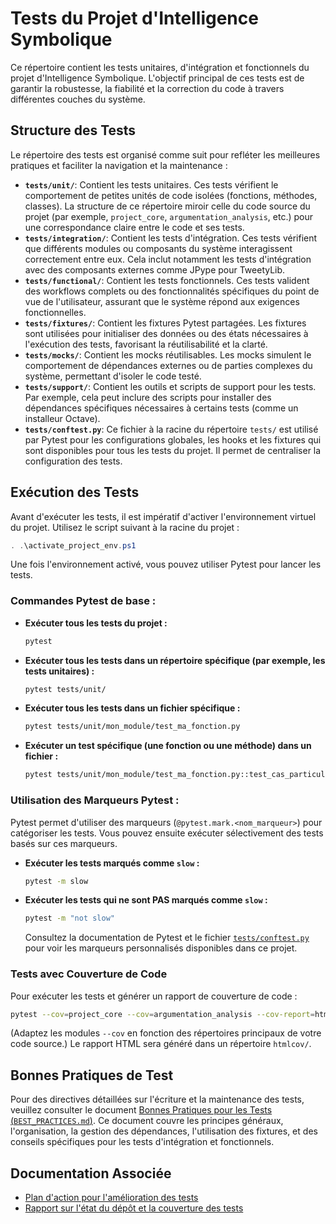 # Tests du Projet d'Intelligence Symbolique

Ce répertoire contient les tests unitaires, d'intégration et fonctionnels du projet d'Intelligence Symbolique. L'objectif principal de ces tests est de garantir la robustesse, la fiabilité et la correction du code à travers différentes couches du système.

## Structure des Tests

Le répertoire des tests est organisé comme suit pour refléter les meilleures pratiques et faciliter la navigation et la maintenance :

-   **`tests/unit/`**: Contient les tests unitaires. Ces tests vérifient le comportement de petites unités de code isolées (fonctions, méthodes, classes). La structure de ce répertoire miroir celle du code source du projet (par exemple, `project_core`, `argumentation_analysis`, etc.) pour une correspondance claire entre le code et ses tests.
-   **`tests/integration/`**: Contient les tests d'intégration. Ces tests vérifient que différents modules ou composants du système interagissent correctement entre eux. Cela inclut notamment les tests d'intégration avec des composants externes comme JPype pour TweetyLib.
-   **`tests/functional/`**: Contient les tests fonctionnels. Ces tests valident des workflows complets ou des fonctionnalités spécifiques du point de vue de l'utilisateur, assurant que le système répond aux exigences fonctionnelles.
-   **`tests/fixtures/`**: Contient les fixtures Pytest partagées. Les fixtures sont utilisées pour initialiser des données ou des états nécessaires à l'exécution des tests, favorisant la réutilisabilité et la clarté.
-   **`tests/mocks/`**: Contient les mocks réutilisables. Les mocks simulent le comportement de dépendances externes ou de parties complexes du système, permettant d'isoler le code testé.
-   **`tests/support/`**: Contient les outils et scripts de support pour les tests. Par exemple, cela peut inclure des scripts pour installer des dépendances spécifiques nécessaires à certains tests (comme un installeur Octave).
-   **`tests/conftest.py`**: Ce fichier à la racine du répertoire `tests/` est utilisé par Pytest pour les configurations globales, les hooks et les fixtures qui sont disponibles pour tous les tests du projet. Il permet de centraliser la configuration des tests.

## Exécution des Tests

Avant d'exécuter les tests, il est impératif d'activer l'environnement virtuel du projet. Utilisez le script suivant à la racine du projet :

```powershell
. .\activate_project_env.ps1
```

Une fois l'environnement activé, vous pouvez utiliser Pytest pour lancer les tests.

### Commandes Pytest de base :

-   **Exécuter tous les tests du projet :**
    ```bash
    pytest
    ```

-   **Exécuter tous les tests dans un répertoire spécifique (par exemple, les tests unitaires) :**
    ```bash
    pytest tests/unit/
    ```

-   **Exécuter tous les tests dans un fichier spécifique :**
    ```bash
    pytest tests/unit/mon_module/test_ma_fonction.py
    ```

-   **Exécuter un test spécifique (une fonction ou une méthode) dans un fichier :**
    ```bash
    pytest tests/unit/mon_module/test_ma_fonction.py::test_cas_particulier
    ```

### Utilisation des Marqueurs Pytest :

Pytest permet d'utiliser des marqueurs (`@pytest.mark.<nom_marqueur>`) pour catégoriser les tests. Vous pouvez ensuite exécuter sélectivement des tests basés sur ces marqueurs.

-   **Exécuter les tests marqués comme `slow` :**
    ```bash
    pytest -m slow
    ```

-   **Exécuter les tests qui ne sont PAS marqués comme `slow` :**
    ```bash
    pytest -m "not slow"
    ```
    Consultez la documentation de Pytest et le fichier [`tests/conftest.py`](tests/conftest.py:1) pour voir les marqueurs personnalisés disponibles dans ce projet.

### Tests avec Couverture de Code

Pour exécuter les tests et générer un rapport de couverture de code :

```bash
pytest --cov=project_core --cov=argumentation_analysis --cov-report=html
```
(Adaptez les modules `--cov` en fonction des répertoires principaux de votre code source.)
Le rapport HTML sera généré dans un répertoire `htmlcov/`.

## Bonnes Pratiques de Test

Pour des directives détaillées sur l'écriture et la maintenance des tests, veuillez consulter le document [Bonnes Pratiques pour les Tests (`BEST_PRACTICES.md`)](BEST_PRACTICES.md:1). Ce document couvre les principes généraux, l'organisation, la gestion des dépendances, l'utilisation des fixtures, et des conseils spécifiques pour les tests d'intégration et fonctionnels.

## Documentation Associée

-   [Plan d'action pour l'amélioration des tests](../docs/tests/plan_action_tests.md)
-   [Rapport sur l'état du dépôt et la couverture des tests](../docs/reports/etat_depot_couverture_tests.md)